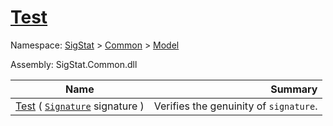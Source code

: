 # [Test](./Verifier-100664117.md)

Namespace: [SigStat]() > [Common](./../../README.md) > [Model](./../README.md)

Assembly: SigStat.Common.dll

| Name | Summary  |
| ------| -----------:|
| [Test](./Verifier-100664117.md) ( [`Signature`](./../../Signature.md) signature ) | Verifies the genuinity of `signature`.

